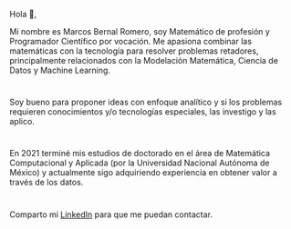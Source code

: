 Hola 👋,

Mi nombre es Marcos Bernal Romero, soy Matemático de profesión y Programador Científico por vocación.
Me apasiona combinar las matemáticas con la tecnología para resolver problemas retadores,
principalmente relacionados con la Modelación Matemática, Ciencia de Datos y Machine Learning.
#
Soy bueno para proponer ideas con enfoque analítico y si los problemas requieren 
conocimientos y/o tecnologías especiales, las investigo y las aplico.
#
En 2021 terminé mis estudios de doctorado en el área de Matemática Computacional y Aplicada (por la Universidad Nacional Autónoma de México) 
y actualmente sigo adquiriendo experiencia en obtener valor a través de los datos.
#
Comparto mi [LinkedIn]( https://www.linkedin.com/in/marcosbernalr/ ) para que me puedan contactar.
